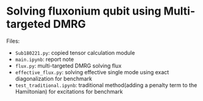 # Solving fluxonium qubit using Multi-targeted DMRG

Files:

- `Sub180221.py`: copied tensor calculation module
- `main.ipynb`: report note
- `flux.py`: multi-targeted DMRG solving flux
- `effective_flux.py`: solving effective single mode using exact diagonalization for benchmark
- `test_traditional.ipynb`: traditional method(adding a penalty term to the Hamiltonian) for excitations for benchmark
